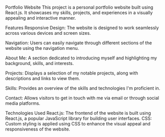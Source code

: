 Portfolio Website
This project is a personal portfolio website built using React.js. It showcases my skills, projects, and experiences in a visually appealing and interactive manner.

Features
Responsive Design: The website is designed to work seamlessly across various devices and screen sizes.

Navigation: Users can easily navigate through different sections of the website using the navigation menu.

About Me: A section dedicated to introducing myself and highlighting my background, skills, and interests.

Projects: Displays a selection of my notable projects, along with descriptions and links to view them.

Skills: Provides an overview of the skills and technologies I'm proficient in.

Contact: Allows visitors to get in touch with me via email or through social media platforms.

Technologies Used
React.js: The frontend of the website is built using React.js, a popular JavaScript library for building user interfaces.
CSS: Custom styling is applied using CSS to enhance the visual appeal and responsiveness of the website.
